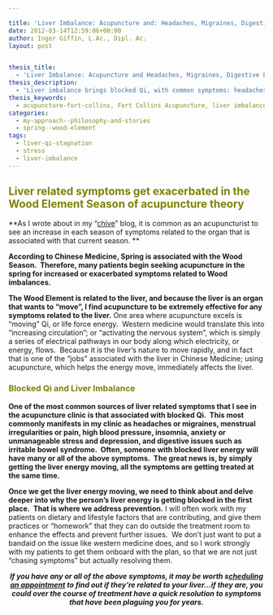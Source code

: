 ```yaml
---

title: 'Liver Imbalance: Acupuncture and: Headaches, Migraines, Digestive Problems, Insomnia, Stress/Agitation and More!'
date: 2012-03-14T12:59:06+00:00
author: Inger Giffin, L.Ac., Dipl. Ac.
layout: post


thesis_title:
  - 'Liver Imbalance: Acupuncture and Headaches, Migraines, Digestive Problems, Insomnia, Stress and Agitation and More'
thesis_description:
  - 'Liver imbalance brings blocked Qi, with common symptoms: headaches, migraines, digestive problems, insomnia, & anxiety. Acupuncture moves blocked Qi. '
thesis_keywords:
  - acupuncture-fort-collins, Fort Collins Acupuncture, liver imbalance
categories:
  - my-approach--philosophy-and-stories
  - spring--wood-element
tags:
  - liver-qi-stagnation
  - stress
  - liver-imbalance
---
```

## <span style="color: #808000;"><strong>Liver related symptoms get exacerbated in the Wood Element Season of acupuncture theory</strong></span>

**As I wrote about in my “[chive](http://www.wisdomwaysacupuncture.com/2018/03/04/an-acupuncturists-insight-what-your-inmpatience-agitation-and-what-i-saw-in-my-yard-have-in-common/)” blog, it is common as an acupuncturist to see an increase in each season of symptoms related to the organ that is associated with that current season. **

 **According to Chinese Medicine, Spring is associated with the Wood Season.  Therefore, many patients begin seeking acupuncture in the spring for increased or exacerbated symptoms related to Wood imbalances.**

**The Wood Element is related to the liver, and because the liver is an organ that wants to “move”, I find acupuncture to be extremely effective for any symptoms related to the liver.** One area where acupuncture excels is “moving” Qi, or life force energy.  Western medicine would translate this into “increasing circulation”; or “activating the nervous system”, which is simply a series of electrical pathways in our body along which electricity, or energy, flows.  Because it is the liver’s nature to move rapidly, and in fact that is one of the “jobs” associated with the liver in Chinese Medicine; using acupuncture, which helps the energy move, immediately affects the liver.

### <span style="color: #808000;"><strong>Blocked Qi and Liver Imbalance </strong></span>

**One of the most common sources of liver related symptoms that I see in the acupuncture clinic is that associated with blocked Qi.  This most commonly manifests in my clinic as headaches or migraines, menstrual irregularities or pain, high blood pressure, insomnia, anxiety or unmanageable stress and depression, and digestive issues such as irritable bowel syndrome.  Often, someone with blocked liver energy will have many or all of the above symptoms.  The great news is, by simply getting the liver energy moving, all the symptoms are getting treated at the same time.**

**Once we get the liver energy moving, we need to think about and delve deeper into why the person’s liver energy is getting blocked in the first place.  That is where we address prevention.** I will often work with my patients on dietary and lifestyle factors that are contributing, and give them practices or “homework” that they can do outside the treatment room to enhance the effects and prevent further issues.  We don’t just want to put a bandaid on the issue like western medicine does, and so I work strongly with my patients to get them onboard with the plan, so that we are not just “chasing symptoms” but actually resolving them.

<p style="text-align: center;">
  <em><strong>If you have any or all of the above symptoms, it may be worth s<a href="http://www.wisdomwaysacupuncture.com/acupuncture-appointment-scheduling/">cheduling an appointment</a> to find out if they’re related to your liver…if they are, you could over the course of treatment have a quick resolution to symptoms that have been plaguing you for years.</strong></em>
</p>